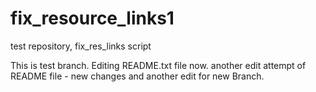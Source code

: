 # fix_resource_links1
test repository, fix_res_links script

This is test branch. Editing README.txt file now.
another edit attempt of README file - new changes
and another edit for new Branch.